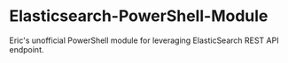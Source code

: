 # Elasticsearch-PowerShell-Module
Eric's unofficial PowerShell module for leveraging ElasticSearch REST API endpoint.
